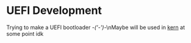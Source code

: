 # UEFI Development
Trying to make a UEFI bootloader -_('-')_-\nMaybe will be used in [kern](https://github.com/Tom-on64/kern) at some point idk
